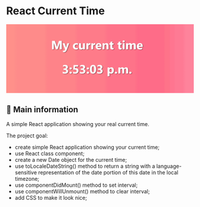 # React Current Time

![cover](./src/current-time.gif)

## 🦉 Main information

A simple React application showing your real current time.

The project goal:
- create simple React application showing your current time;
- use React class component;
- create a new Date object for the current time;
- use toLocaleDateString() method to return a string with a language-sensitive representation of the date portion of this date in the local timezone;
- use componentDidMount() method to set interval;
- use componentWillUnmount() method to clear interval;
- add CSS to make it look nice;